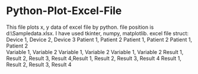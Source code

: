 # Python-Plot-Excel-File

This file plots x, y data of excel file by python.
file position is d:\Sampledata.xlsx.
I have used tkinter, numpy, matplotlib.
excel file struct:
Device 1,                              Device 2,                              Device 3
Patient 1, Patient 2                   Patient 1, Patient 2                   Patient 1, Patient 2  
Variable 1, Variable 2                 Variable 1, Variable 2                 Variable 1, Variable 2
Result 1, Result 2, Result 3, Result 4,Result 1, Result 2, Result 3, Result 4 Result 1, Result 2, Result 3, Result 4
